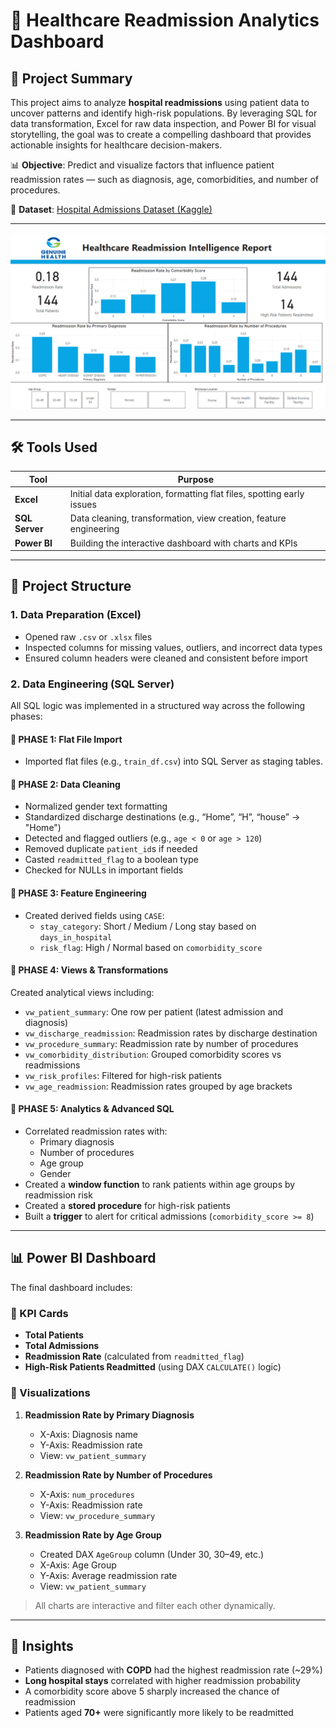 # 🏥 Healthcare Readmission Analytics Dashboard

## 📌 Project Summary

This project aims to analyze **hospital readmissions** using patient data to uncover patterns and identify high-risk populations. By leveraging SQL for data transformation, Excel for raw data inspection, and Power BI for visual storytelling, the goal was to create a compelling dashboard that provides actionable insights for healthcare decision-makers.

📊 **Objective**: Predict and visualize factors that influence patient readmission rates — such as diagnosis, age, comorbidities, and number of procedures.

📁 **Dataset**: [Hospital Admissions Dataset (Kaggle)](https://www.kaggle.com/datasets/tariqali/hospital-readmission-dataset)

---
![Healthcare Readmission Dashboard](docs/Healthcare%20Readmission%20Analytics%20Dashboard%20Screenshot.png)

---

## 🛠 Tools Used

| Tool      | Purpose                                                                 |
|-----------|-------------------------------------------------------------------------|
| **Excel** | Initial data exploration, formatting flat files, spotting early issues |
| **SQL Server** | Data cleaning, transformation, view creation, feature engineering    |
| **Power BI** | Building the interactive dashboard with charts and KPIs               |

---

## 🧩 Project Structure

### 1. **Data Preparation (Excel)**

- Opened raw `.csv` or `.xlsx` files
- Inspected columns for missing values, outliers, and incorrect data types
- Ensured column headers were cleaned and consistent before import

### 2. **Data Engineering (SQL Server)**

All SQL logic was implemented in a structured way across the following phases:

#### 🔹 PHASE 1: Flat File Import

- Imported flat files (e.g., `train_df.csv`) into SQL Server as staging tables.

#### 🔹 PHASE 2: Data Cleaning

- Normalized gender text formatting
- Standardized discharge destinations (e.g., “Home”, “H”, “house” → "Home")
- Detected and flagged outliers (e.g., `age < 0` or `age > 120`)
- Removed duplicate `patient_id`s if needed
- Casted `readmitted_flag` to a boolean type
- Checked for NULLs in important fields

#### 🔹 PHASE 3: Feature Engineering

- Created derived fields using `CASE`:
  - `stay_category`: Short / Medium / Long stay based on `days_in_hospital`
  - `risk_flag`: High / Normal based on `comorbidity_score`

#### 🔹 PHASE 4: Views & Transformations

Created analytical views including:

- `vw_patient_summary`: One row per patient (latest admission and diagnosis)
- `vw_discharge_readmission`: Readmission rates by discharge destination
- `vw_procedure_summary`: Readmission rate by number of procedures
- `vw_comorbidity_distribution`: Grouped comorbidity scores vs readmissions
- `vw_risk_profiles`: Filtered for high-risk patients
- `vw_age_readmission`: Readmission rates grouped by age brackets

#### 🔹 PHASE 5: Analytics & Advanced SQL

- Correlated readmission rates with:
  - Primary diagnosis
  - Number of procedures
  - Age group
  - Gender
- Created a **window function** to rank patients within age groups by readmission risk
- Created a **stored procedure** for high-risk patients
- Built a **trigger** to alert for critical admissions (`comorbidity_score >= 8`)

---

## 📊 Power BI Dashboard

The final dashboard includes:

### 🔹 KPI Cards
- **Total Patients**
- **Total Admissions**
- **Readmission Rate** (calculated from `readmitted_flag`)
- **High-Risk Patients Readmitted** (using DAX `CALCULATE()` logic)

### 🔹 Visualizations

1. **Readmission Rate by Primary Diagnosis**  
   - X-Axis: Diagnosis name  
   - Y-Axis: Readmission rate  
   - View: `vw_patient_summary`

2. **Readmission Rate by Number of Procedures**  
   - X-Axis: `num_procedures`  
   - Y-Axis: Readmission rate  
   - View: `vw_procedure_summary`

3. **Readmission Rate by Age Group**  
   - Created DAX `AgeGroup` column (Under 30, 30–49, etc.)  
   - X-Axis: Age Group  
   - Y-Axis: Average readmission rate  
   - View: `vw_patient_summary`

> All charts are interactive and filter each other dynamically.

---

## 🧠 Insights

- Patients diagnosed with **COPD** had the highest readmission rate (~29%)
- **Long hospital stays** correlated with higher readmission probability
- A comorbidity score above 5 sharply increased the chance of readmission
- Patients aged **70+** were significantly more likely to be readmitted





